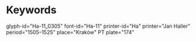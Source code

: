 # Keywords
glyph-id="Ha-11_0305"
font-id="Ha-11"
printer-id="Ha"
printer="Jan Haller"
period="1505–1525"
place="Kraków"
PT plate="174"
